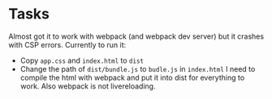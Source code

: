 # Tasks
Almost got it to work with webpack (and webpack dev server) but it crashes with CSP errors. Currently to run it: 
  * Copy `app.css` and `index.html` to `dist`
  * Change the path of `dist/bundle.js` to `budle.js` in `index.html`
I need to compile the html with webpack and put it into dist for everything to work. Also webpack is not livereloading.
